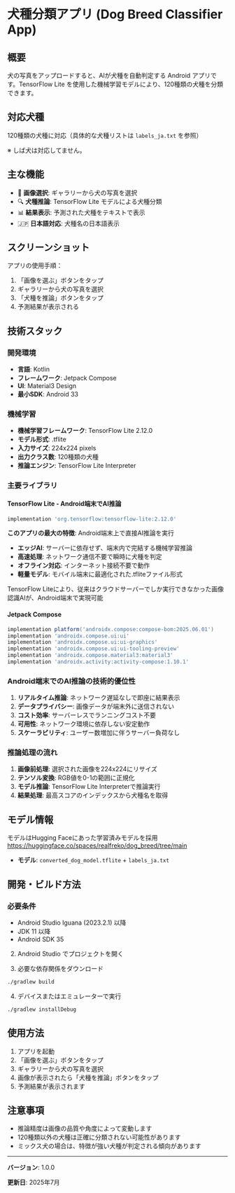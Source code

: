 # 犬種分類アプリ (Dog Breed Classifier App)

## 概要
犬の写真をアップロードすると、AIが犬種を自動判定する Android アプリです。TensorFlow Lite を使用した機械学習モデルにより、120種類の犬種を分類できます。
## 対応犬種
120種類の犬種に対応（具体的な犬種リストは `labels_ja.txt` を参照）

※ しば犬は対応してません。


## 主な機能
- 📸 **画像選択**: ギャラリーから犬の写真を選択
- 🔍 **犬種推論**: TensorFlow Lite モデルによる犬種分類
- 📊 **結果表示**: 予測された犬種をテキストで表示
- 🇯🇵 **日本語対応**: 犬種名の日本語表示

## スクリーンショット
アプリの使用手順：
1. 「画像を選ぶ」ボタンをタップ
2. ギャラリーから犬の写真を選択
3. 「犬種を推論」ボタンをタップ
4. 予測結果が表示される

## 技術スタック

### 開発環境
- **言語**: Kotlin
- **フレームワーク**: Jetpack Compose
- **UI**: Material3 Design
- **最小SDK**: Android 33

### 機械学習
- **機械学習フレームワーク**: TensorFlow Lite 2.12.0
- **モデル形式**: .tflite
- **入力サイズ**: 224x224 pixels
- **出力クラス数**: 120種類の犬種
- **推論エンジン**: TensorFlow Lite Interpreter

### 主要ライブラリ

#### TensorFlow Lite - Android端末でAI推論
```gradle
implementation 'org.tensorflow:tensorflow-lite:2.12.0'
```
**このアプリの最大の特徴**: Android端末上で直接AI推論を実行

- **エッジAI**: サーバーに依存せず、端末内で完結する機械学習推論
- **高速処理**: ネットワーク通信不要で瞬時に犬種を判定
- **オフライン対応**: インターネット接続不要で動作
- **軽量モデル**: モバイル端末に最適化された.tfliteファイル形式

TensorFlow Liteにより、従来はクラウドサーバーでしか実行できなかった画像認識AIが、Android端末で実現可能

#### Jetpack Compose
```gradle
implementation platform('androidx.compose:compose-bom:2025.06.01')
implementation 'androidx.compose.ui:ui'
implementation 'androidx.compose.ui:ui-graphics'
implementation 'androidx.compose.ui:ui-tooling-preview'
implementation 'androidx.compose.material3:material3'
implementation 'androidx.activity:activity-compose:1.10.1'
```

### Android端末でのAI推論の技術的優位性

1. **リアルタイム推論**: ネットワーク遅延なしで即座に結果表示
2. **データプライバシー**: 画像データが端末外に送信されない
3. **コスト効率**: サーバーレスでランニングコスト不要
4. **可用性**: ネットワーク環境に依存しない安定動作
5. **スケーラビリティ**: ユーザー数増加に伴うサーバー負荷なし

### 推論処理の流れ
1. **画像前処理**: 選択された画像を224x224にリサイズ
2. **テンソル変換**: RGB値を0-1の範囲に正規化
3. **モデル推論**: TensorFlow Lite Interpreterで推論実行
4. **結果処理**: 最高スコアのインデックスから犬種名を取得

## モデル情報
モデルはHugging Faceにあった学習済みモデルを採用
https://huggingface.co/spaces/realfreko/dog_breed/tree/main
- **モデル**: `converted_dog_model.tflite` + `labels_ja.txt`

## 開発・ビルド方法

### 必要条件
- Android Studio Iguana (2023.2.1) 以降
- JDK 11 以降
- Android SDK 35

2. Android Studio でプロジェクトを開く

3. 必要な依存関係をダウンロード
```bash
./gradlew build
```

4. デバイスまたはエミュレーターで実行
```bash
./gradlew installDebug
```

## 使用方法
1. アプリを起動
2. 「画像を選ぶ」ボタンをタップ
3. ギャラリーから犬の写真を選択
4. 画像が表示されたら「犬種を推論」ボタンをタップ
5. 予測結果が表示されます

## 注意事項
- 推論精度は画像の品質や角度によって変動します
- 120種類以外の犬種は正確に分類されない可能性があります
- ミックス犬の場合は、特徴が強い犬種が判定される傾向があります

---
**バージョン**: 1.0.0 

**更新日**: 2025年7月 